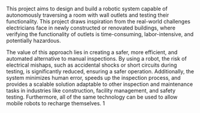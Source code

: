 This project aims to design and build a robotic system capable of autonomously traversing a room with
wall outlets and testing their functionality. This project draws inspiration from the real-world challenges
electricians face in newly constructed or renovated buildings, where verifying the functionality of outlets
is time-consuming, labor-intensive, and potentially hazardous.

The value of this approach lies in creating a safer, more efficient, and automated alternative to manual
inspections. By using a robot, the risk of electrical mishaps, such as accidental shocks or short circuits
during testing, is significantly reduced, ensuring a safer operation. Additionally, the system minimizes
human error, speeds up the inspection process, and provides a scalable solution adaptable to other
inspection and maintenance tasks in industries like construction, facility management, and safety testing.
Furthermore, all of the same technology can be used to allow mobile robots to recharge themselves.
1

